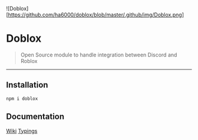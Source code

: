 ![Doblox][https://github.com/ha6000/doblox/blob/master/.github/img/Doblox.png]
# Doblox
> Open Source module to handle integration between Discord and Roblox
***

## Installation

```
npm i doblox
```

## Documentation
[Wiki](https://github.com/ha6000/doblox/wiki) [Typings](https://github.com/ha6000/doblox/blob/master/src/index.d.ts)
